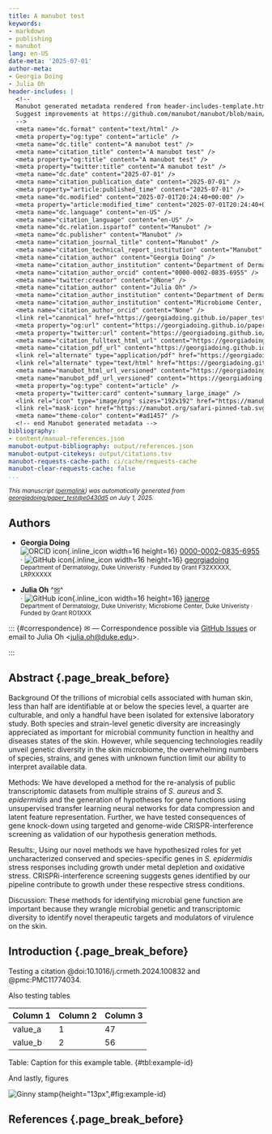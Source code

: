 ```yaml
---
title: A manubot test
keywords:
- markdown
- publishing
- manubot
lang: en-US
date-meta: '2025-07-01'
author-meta:
- Georgia Doing
- Julia Oh
header-includes: |
  <!--
  Manubot generated metadata rendered from header-includes-template.html.
  Suggest improvements at https://github.com/manubot/manubot/blob/main/manubot/process/header-includes-template.html
  -->
  <meta name="dc.format" content="text/html" />
  <meta property="og:type" content="article" />
  <meta name="dc.title" content="A manubot test" />
  <meta name="citation_title" content="A manubot test" />
  <meta property="og:title" content="A manubot test" />
  <meta property="twitter:title" content="A manubot test" />
  <meta name="dc.date" content="2025-07-01" />
  <meta name="citation_publication_date" content="2025-07-01" />
  <meta property="article:published_time" content="2025-07-01" />
  <meta name="dc.modified" content="2025-07-01T20:24:40+00:00" />
  <meta property="article:modified_time" content="2025-07-01T20:24:40+00:00" />
  <meta name="dc.language" content="en-US" />
  <meta name="citation_language" content="en-US" />
  <meta name="dc.relation.ispartof" content="Manubot" />
  <meta name="dc.publisher" content="Manubot" />
  <meta name="citation_journal_title" content="Manubot" />
  <meta name="citation_technical_report_institution" content="Manubot" />
  <meta name="citation_author" content="Georgia Doing" />
  <meta name="citation_author_institution" content="Department of Dermatology, Duke Univeristy" />
  <meta name="citation_author_orcid" content="0000-0002-0835-6955" />
  <meta name="twitter:creator" content="@None" />
  <meta name="citation_author" content="Julia Oh" />
  <meta name="citation_author_institution" content="Department of Dermatology, Duke Univeristy" />
  <meta name="citation_author_institution" content="Microbiome Center, Duke Univeristy" />
  <meta name="citation_author_orcid" content="None" />
  <link rel="canonical" href="https://georgiadoing.github.io/paper_test/" />
  <meta property="og:url" content="https://georgiadoing.github.io/paper_test/" />
  <meta property="twitter:url" content="https://georgiadoing.github.io/paper_test/" />
  <meta name="citation_fulltext_html_url" content="https://georgiadoing.github.io/paper_test/" />
  <meta name="citation_pdf_url" content="https://georgiadoing.github.io/paper_test/manuscript.pdf" />
  <link rel="alternate" type="application/pdf" href="https://georgiadoing.github.io/paper_test/manuscript.pdf" />
  <link rel="alternate" type="text/html" href="https://georgiadoing.github.io/paper_test/v/e0430d5da4de899c144861e386b7ec516d456c0a/" />
  <meta name="manubot_html_url_versioned" content="https://georgiadoing.github.io/paper_test/v/e0430d5da4de899c144861e386b7ec516d456c0a/" />
  <meta name="manubot_pdf_url_versioned" content="https://georgiadoing.github.io/paper_test/v/e0430d5da4de899c144861e386b7ec516d456c0a/manuscript.pdf" />
  <meta property="og:type" content="article" />
  <meta property="twitter:card" content="summary_large_image" />
  <link rel="icon" type="image/png" sizes="192x192" href="https://manubot.org/favicon-192x192.png" />
  <link rel="mask-icon" href="https://manubot.org/safari-pinned-tab.svg" color="#ad1457" />
  <meta name="theme-color" content="#ad1457" />
  <!-- end Manubot generated metadata -->
bibliography:
- content/manual-references.json
manubot-output-bibliography: output/references.json
manubot-output-citekeys: output/citations.tsv
manubot-requests-cache-path: ci/cache/requests-cache
manubot-clear-requests-cache: false
...
```







<small><em>
This manuscript
([permalink](https://georgiadoing.github.io/paper_test/v/e0430d5da4de899c144861e386b7ec516d456c0a/))
was automatically generated
from [georgiadoing/paper_test@e0430d5](https://github.com/georgiadoing/paper_test/tree/e0430d5da4de899c144861e386b7ec516d456c0a)
on July 1, 2025.
</em></small>



## Authors



+ **Georgia Doing**
  <br>
    ![ORCID icon](images/orcid.svg){.inline_icon width=16 height=16}
    [0000-0002-0835-6955](https://orcid.org/0000-0002-0835-6955)
    · ![GitHub icon](images/github.svg){.inline_icon width=16 height=16}
    [georgiadoing](https://github.com/georgiadoing)
    <br>
  <small>
     Department of Dermatology, Duke Univeristy
     · Funded by Grant F32XXXXX, LRPXXXXX
  </small>

+ **Julia Oh**
  ^[✉](#correspondence)^<br>
    · ![GitHub icon](images/github.svg){.inline_icon width=16 height=16}
    [janeroe](https://github.com/janeroe)
    <br>
  <small>
     Department of Dermatology, Duke Univeristy; Microbiome Center, Duke Univeristy
     · Funded by Grant RO1XXX
  </small>


::: {#correspondence}
✉ — Correspondence possible via [GitHub Issues](https://github.com/georgiadoing/paper_test/issues)
or email to
Julia Oh \<julia.oh@duke.edu\>.


:::


## Abstract {.page_break_before}


Background Of the trillions of microbial cells associated with human skin, less than half are identifiable at or below the species level, a quarter are culturable, and only a handful have been isolated for extensive laboratory study. Both species and strain-level genetic diversity are increasingly appreciated as important for microbial community function in healthy and diseases states of the skin. However, while sequencing technologies readily unveil genetic diversity in the skin microbiome, the overwhelming numbers of species, strains, and genes with unknown function limit our ability to interpret available data. 

Methods: We have developed a method for the re-analysis of public transcriptomic datasets from multiple strains of *S. aureus* and *S. epidermidis* and the generation of hypotheses for gene functions using unsupervised transfer learning neural networks for data compression and latent feature representation. Further, we have tested consequences of gene knock-down using targeted and genome-wide CRISPR-interference screening as validation of our hypothesis generation methods. 

Results:, Using our novel methods we have hypothesized roles for yet uncharacterized conserved and species-specific genes in *S. epidermidis* stress responses including growth under metal depletion and oxidative stress. CRISPRi-interference screening suggests genes identified by our pipeline contribute to growth under these respective stress conditions.

Discussion: These methods for identifying microbial gene function are important because they wrangle microbial genetic and transcriptomic diversity to identify novel therapeutic targets and modulators of virulence on the skin.


## Introduction {.page_break_before}

Testing a citation @doi:10.1016/j.crmeth.2024.100832 and @pmc:PMC11774034.

Also testing tables

| Column 1 | Column 2 | Column 3 |
|----------|----------|----------|
| value_a | 1 | 47 |
| value_b | 2 | 56 |

Table: Caption for this example table. {#tbl:example-id}


And lastly, figures

![Ginny stamp](images/ginny_stamp_pic.png){height="13px",#fig:example-id}

## References {.page_break_before}

<!-- Explicitly insert bibliography here -->
<div id="refs"></div>


